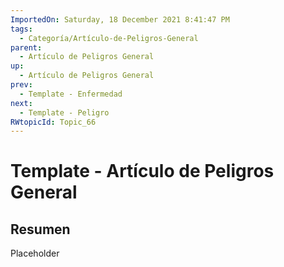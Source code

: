 ```yaml
---
ImportedOn: Saturday, 18 December 2021 8:41:47 PM
tags:
  - Categoría/Artículo-de-Peligros-General
parent:
  - Artículo de Peligros General
up:
  - Artículo de Peligros General
prev:
  - Template - Enfermedad
next:
  - Template - Peligro
RWtopicId: Topic_66
---
```

# Template - Artículo de Peligros General
## Resumen
Placeholder

